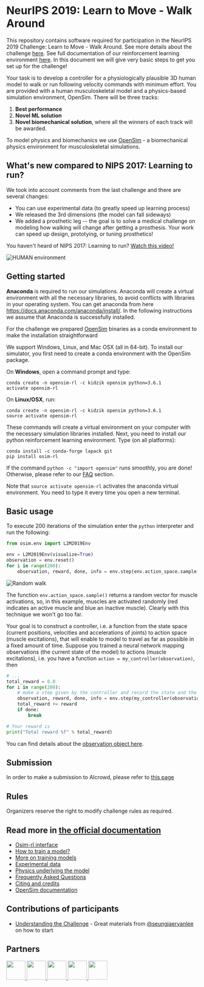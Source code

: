 # NeurIPS 2019: Learn to Move - Walk Around

This repository contains software required for participation in the NeurIPS 2019 Challenge: Learn to Move - Walk Around. See more details about the challenge [here](https://www.aicrowd.com/challenges/neurips-2019-learn-to-move-walk-around). See full documentation of our reinforcement learning environment [here](https://osim-rl.stanford.edu). In this document we will give very basic steps to get you set up for the challenge!

Your task is to develop a controller for a physiologically plausible 3D human model to walk or run following velocity commands with minimum effort. You are provided with a human musculoskeletal model and a physics-based simulation environment, OpenSim. There will be three tracks:

1) **Best performance**
2) **Novel ML solution**
3) **Novel biomechanical solution**, where all the winners of each track will be awarded.

To model physics and biomechanics we use [OpenSim](https://github.com/opensim-org/opensim-core) - a biomechanical physics environment for musculoskeletal simulations.

## What's new compared to NIPS 2017: Learning to run?

We took into account comments from the last challenge and there are several changes:

* You can use experimental data (to greatly speed up learning process)
* We released the 3rd dimensions (the model can fall sideways)
* We added a prosthetic leg -- the goal is to solve a medical challenge on modeling how walking will change after getting a prosthesis. Your work can speed up design, prototying, or tuning prosthetics!

You haven't heard of NIPS 2017: Learning to run? [Watch this video!](https://www.youtube.com/watch?v=rhNxt0VccsE)

![HUMAN environment](https://s3.amazonaws.com/osim-rl/videos/running.gif)

## Getting started

**Anaconda** is required to run our simulations. Anaconda will create a virtual environment with all the necessary libraries, to avoid conflicts with libraries in your operating system. You can get anaconda from here https://docs.anaconda.com/anaconda/install/. In the following instructions we assume that Anaconda is successfully installed.

For the challenge we prepared [OpenSim](http://opensim.stanford.edu/) binaries as a conda environment to make the installation straightforward

We support Windows, Linux, and Mac OSX (all in 64-bit). To install our simulator, you first need to create a conda environment with the OpenSim package.

On **Windows**, open a command prompt and type:

    conda create -n opensim-rl -c kidzik opensim python=3.6.1
    activate opensim-rl

On **Linux/OSX**, run:

    conda create -n opensim-rl -c kidzik opensim python=3.6.1
    source activate opensim-rl

These commands will create a virtual environment on your computer with the necessary simulation libraries installed. Next, you need to install our python reinforcement learning environment. Type (on all platforms):

    conda install -c conda-forge lapack git
    pip install osim-rl

If the command `python -c "import opensim"` runs smoothly, you are done! Otherwise, please refer to our [FAQ](http://osim-rl.stanford.edu/docs/faq/) section.

Note that `source activate opensim-rl` activates the anaconda virtual environment. You need to type it every time you open a new terminal.

## Basic usage

To execute 200 iterations of the simulation enter the `python` interpreter and run the following:
```python
from osim.env import L2M2019Env

env = L2M2019Env(visualize=True)
observation = env.reset()
for i in range(200):
    observation, reward, done, info = env.step(env.action_space.sample())
```
![Random walk](https://raw.githubusercontent.com/stanfordnmbl/osim-rl/1679344e509e29bdcc2ee368ddf83e868d93bf61/demo/random.gif)

The function `env.action_space.sample()` returns a random vector for muscle activations, so, in this example, muscles are activated randomly (red indicates an active muscle and blue an inactive muscle).  Clearly with this technique we won't go too far.

Your goal is to construct a controller, i.e. a function from the state space (current positions, velocities and accelerations of joints) to action space (muscle excitations), that will enable to model to travel as far as possible in a fixed amount of time. Suppose you trained a neural network mapping observations (the current state of the model) to actions (muscle excitations), i.e. you have a function `action = my_controller(observation)`, then
```python
# ...
total_reward = 0.0
for i in range(200):
    # make a step given by the controller and record the state and the reward
    observation, reward, done, info = env.step(my_controller(observation))
    total_reward += reward
    if done:
        break

# Your reward is
print("Total reward %f" % total_reward)
```

You can find details about the [observation object here](http://osim-rl.stanford.edu/docs/nips2018/observation/).

## Submission

In order to make a submission to AIcrowd, please refer to [this page](https://github.com/AIcrowd/neurips2019-learning-to-move-starter-kit)

## Rules

Organizers reserve the right to modify challenge rules as required.

## Read more in [the official documentation](http://osim-rl.stanford.edu/)

* [Osim-rl interface](http://osim-rl.stanford.edu/docs/nips2018/interface/)
* [How to train a model?](http://osim-rl.stanford.edu/docs/training/)
* [More on training models](http://osim-rl.stanford.edu/docs/resources/)
* [Experimental data](http://osim-rl.stanford.edu/docs/nips2018/experimental/)
* [Physics underlying the model](http://osim-rl.stanford.edu/docs/nips2017/physics/)
* [Frequently Asked Questions](http://osim-rl.stanford.edu/docs/faq/)
* [Citing and credits](http://osim-rl.stanford.edu/docs/credits/)
* [OpenSim documentation](http://opensim.stanford.edu/)

## Contributions of participants

* [Understanding the Challenge](https://www.endtoend.ai/blog/ai-for-prosthetics-1) - Great materials from [@seungjaeryanlee](https://github.com/seungjaeryanlee/) on how to start

## Partners

<div class="markdown-wrap">
            <a target="_blank" href="https://cloud.google.com/">
              <img class="img-logo" height="50" src="https://dnczkxd1gcfu5.cloudfront.net/images/challenge_partners/image_file/27/google-cloud-logo.png">
</a>            <a target="_blank" href="http://deepmind.com/">
              <img class="img-logo" height="50" src="https://dnczkxd1gcfu5.cloudfront.net/images/challenge_partners/image_file/28/Deep-Mind-Health-WTT-10.05.15.jpg">
</a>            <a target="_blank" href="http://nvidia.com/">
              <img class="img-logo" height="50" src="https://dnczkxd1gcfu5.cloudfront.net/images/challenge_partners/image_file/29/nvidia.png">
</a>            <a target="_blank" href="http://opensim.stanford.edu/about/">
              <img class="img-logo" height="50" src="https://dnczkxd1gcfu5.cloudfront.net/images/challenge_partners/image_file/36/ncsrr.png">
</a>            <a target="_blank" href="https://www.tri.global/">
              <img class="img-logo" height="50" src="https://dnczkxd1gcfu5.cloudfront.net/images/challenge_partners/image_file/37/tri1.png">
</a>        </div>
